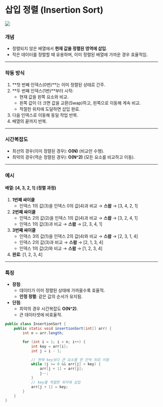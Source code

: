 # **삽입 정렬 (Insertion Sort)**

![](https://upload.wikimedia.org/wikipedia/commons/4/42/Insertion_sort.gif)

### **개념**
- 정렬되지 않은 배열에서 **현재 값을 정렬된 영역에 삽입**.
- 작은 데이터를 정렬할 때 유용하며, 이미 정렬된 배열에 가까운 경우 효율적임.

---

### **작동 방식**
1. **첫 번째 인덱스(0번)**는 이미 정렬된 상태로 간주.
2. **두 번째 인덱스(1번)**부터 시작:
    - 현재 값을 왼쪽 요소와 비교.
    - 왼쪽 값이 더 크면 값을 교환(Swap)하고, 왼쪽으로 이동해 계속 비교.
    - 적절한 위치에 도달하면 삽입 완료.
3. 다음 인덱스로 이동해 동일 작업 반복.
4. 배열의 끝까지 반복.

---

### **시간복잡도**
- 최선의 경우(이미 정렬된 경우): **O(N)** (비교만 수행).
- 최악의 경우(역순 정렬된 경우): **O(N^2)** (모든 요소를 비교하고 이동).

---

### **예시**

#### 배열: [4, 3, 2, 1] (정렬 과정)
1. **1번째 싸이클**
    - 인덱스 1의 값(3)을 인덱스 0의 값(4)과 비교 → **스왑** → [3, 4, 2, 1]
2. **2번째 싸이클**
    - 인덱스 2의 값(2)을 인덱스 1의 값(4)과 비교 → **스왑** → [3, 2, 4, 1]
    - 인덱스 1의 값(3)과 비교 → **스왑** → [2, 3, 4, 1]
3. **3번째 싸이클**
    - 인덱스 3의 값(1)을 인덱스 2의 값(4)와 비교 → **스왑** → [2, 3, 1, 4]
    - 인덱스 2의 값(3)과 비교 → **스왑** → [2, 1, 3, 4]
    - 인덱스 1의 값(2)와 비교 → **스왑** → [1, 2, 3, 4]
4. **완료**: [1, 2, 3, 4]

---

### **특징**
- **장점**:
    - 데이터가 이미 정렬된 상태에 가까울수록 효율적.
    - **안정 정렬**: 같은 값의 순서가 유지됨.
- **단점**:
    - 최악의 경우 시간복잡도 **O(N^2)**.
    - 큰 데이터셋에 비효율적.

```java
public class InsertionSort {
    public static void insertionSort(int[] arr) {
        int n = arr.length;

        for (int i = 1; i < n; i++) {
            int key = arr[i];
            int j = i - 1;

            // 현재 key보다 큰 요소를 한 칸씩 뒤로 이동
            while (j >= 0 && arr[j] > key) {
                arr[j + 1] = arr[j];
                j--;
            }
            // key를 적절한 위치에 삽입
            arr[j + 1] = key;
        }
    }
}
```